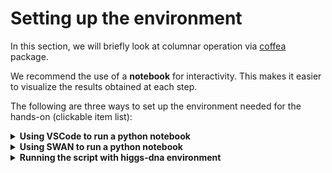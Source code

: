 # Setting up the environment

In this section, we will briefly look at columnar operation via [coffea](https://coffeateam.github.io/coffea/index.html) package.

We recommend the use of a **notebook** for interactivity. This makes it easier to visualize the results obtained at each step.

The following are three ways to set up the environment needed for the hands-on (clickable item list):


<details>
  <summary> <b>Using VSCode to run a python notebook</b></summary>

1. Go to `Extensions` in VSCode 

    <img src="figure/VSCode_Extension.png" alt="drawing" style="width:100px;"/>

2. Search for "python" in the search box. And hit `install in SSH: lxplus9` to install the **Python** extension from **Microsoft**

    <img src="figure/python_ext.png" alt="drawing" style="width:100px;"/>


3. Once **Python** extension installed. Continue to install the **Jupyter** extension.
    
    Again, search for "jupyter". And install **Jupyter** extension from **Microsoft**

    <img src="figure/jupyter_ext.png" alt="drawing" style="width:100px;"/>

4. We are able to run the notebook in VSCode. Let us have a quick test.

    - Find the `higgsdna_finalfits_tutorial_24/01_columnar_introduction/coffea_basic.ipynb` in the `File Explore` and open it.

        In the top right corner, hit `Select Kernel` to choose the python kernel. 

        <img src="figure/01_coffea_notebook_1.png" alt="drawing" style="weight:500px;"/>

    - Click `Python Environments...` in the pop-up window.

        <img src="figure/01_coffea_notebook_2.png" alt="drawing" style="weight:500px;"/>

    - Choose the **higgs-dna** environment that has been installed by following [00_HiggsDNA_setup](https://gitlab.cern.ch/jspah/higgsdna_finalfits_tutorial_24/-/tree/master/00_HiggsDNA_setup?ref_type=heads).  

        <img src="figure/01_coffea_notebook_3.png" alt="drawing" style="weight:500px;"/>

    - Each code cell could be executed with **`Shift+Enter`**. Go to the first python code cell (Under **Load a root file from gluon-gluon fusion $H \rightarrow \gamma \gamma$**), then **`Shift+Enter`**, if it works, you will be able to see a checkmark in the bottom right corner (**Note**: If this is the first execution, it may take longer).

        <img src="figure/01_coffea_notebook_4.png" alt="drawing" style="weight:500px;"/>


</details>

<details>
  <summary> <b>Using SWAN to run a python notebook</b></summary>

If you enconter some problems in setting the environment in VSCode. You can use [**SWAN**](https://swan.docs.cern.ch/intro/what_is/#what-is-swan) (Service for Web-based ANalysis) provided by CERN.

By connecting to **SWAN**, users have immediate access to the CERN storage, software and computing resources they need to do their analyses.  

The **SWAN** interface is built on top of Jupyter, allowing users to write and run notebooks by only using their web browser. **SWAN** users can create notebooks in four different languages: Python (2 and 3), C++, R and Octave.

All the needed packages for the **first Hands-on** are already installed in some of the **SWAN** settings. To introduce the basic of columnar operation. We can go without `higgs-dna` environment.

Let us try **SWAN**.

1. Go to the **SWAN** service: https://swan.cern.ch with your web browser and log into your CERN account. Then, start a new terminal session in the **Launcher** tab. 

    <img src="figure/swan_terminal.png" alt="drawing" style="weight:500px;"/>

2. Copy the notebook to your local folder, i.e., run 

    ```
    cp -r /eos/cms/store/group/phys_higgs/cmshgg/tutorials/HiggsDNA_FinalFits_2024/HiggsDNA_part/01_intro/01_columnar_introduction .
    ```

3. Open the "File Explore" panel, go to the folder `01_columnar_introduction`. Then double click the `coffea_basic.ipynb` notebook. You can already start playing with the notebook (make sure that you are using the `Python 3` kernel, check the top right corner).

    <img src="figure/swan_notebook.png" alt="drawing" style="weight:500px;"/>


</details>


<details>
  <summary> <b>Running the script with higgs-dna environment</b></summary>

The most straightforward way to play with the `coffea` package is to execute the python code with command lines.

A python script `coffea_basic.py` is provieded. We can run the code with the `higgs-dna` evironment.

```
micromamba activate higgs-dna
python coffea_basic.py
```

Please note:

- `coffea_basic.py` just simply gathers the code from the notebook cells. You can find comments (e.g., `# cell 21`) that indicate which notebook cell the code snippet matches. 
    
    **Most of the code snippets are commented. You can uncomment them step by step**.
- The output from `python coffea_basic.py` is not as pretty  as the notebook output. Particularly, we can not view histograms within the terminal directly. 

    **Thus, the histograms are stored as `png` files.**

    Some tips to view the plots:
    
    - Using `ssh -XY` to enable `X11` forwarding for GUI, if you have a stable connection to lxplus. Then you can use `eog` to open png files.

    - To browser plots and files interactively, we could follow the suggestion from common analysis tool (**CAT**) group: [Interactive Plot Browser](https://cms-analysis.docs.cern.ch/guidelines/other/plot_browser/#manage-access-control).
    
        In this way, we could put plots to the **EOS**. Then the plots could be viewed from your own website with the [plot browser](https://cms-analysis.docs.cern.ch/guidelines/other/plot_browser/#install-the-plot-browser).

    - Simply download the plots locally.

</details>
